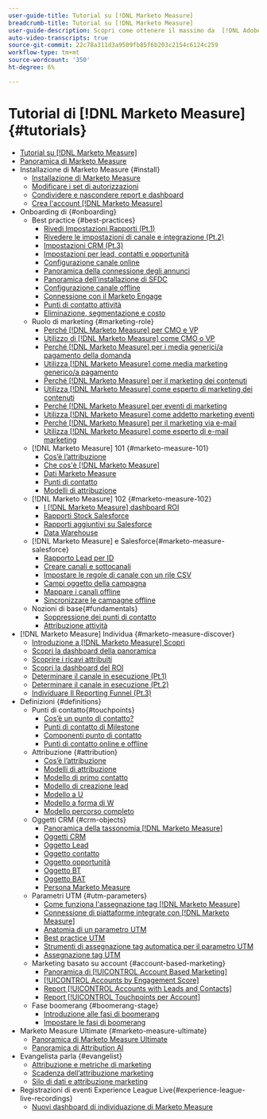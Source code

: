 ```yaml
---
user-guide-title: Tutorial su [!DNL Marketo Measure]
breadcrumb-title: Tutorial su [!DNL Marketo Measure]
user-guide-description: Scopri come ottenere il massimo da  [!DNL Adobe Marketo Measure] (in precedenza, [!DNL Bizible]). Guarda i tutorial su installazione, onboarding, nozioni di base e definizioni.
auto-video-transcripts: true
source-git-commit: 22c78a311d3a9509fb85f6b203c2154c6124c259
workflow-type: tm+mt
source-wordcount: '350'
ht-degree: 6%

---
```



# Tutorial di [!DNL Marketo Measure] {#tutorials}

+ [Tutorial su [!DNL Marketo Measure]](overview.md)
+ [Panoramica di Marketo Measure](/help/marketo-measure-overview.md)
+ Installazione di Marketo Measure {#install}
   + [Installazione di Marketo Measure](/help/installing/install-production.md)
   + [Modificare i set di autorizzazioni](/help/installing/modify-permission-sets-production.md)
   + [Condividere e nascondere report e dashboard](/help/installing/sharing-reports-production.md)
   + [Crea l&#39;account  [!DNL Marketo Measure] ](/help/installing/creating-marketo-measure-account-production.md)
+ Onboarding di {#onboarding}
   + Best practice {#best-practices}
      + [Rivedi Impostazioni Rapporti (Pt.1)](/help/onboarding/fundamentals/review-reporting-setting-pt1.md)
      + [Rivedere le impostazioni di canale e integrazione (Pt.2)](/help/onboarding/fundamentals/channel-integration-settings.md)
      + [Impostazioni CRM (Pt.3)](/help/onboarding/fundamentals/crm-settings.md)
      + [Impostazioni per lead, contatti e opportunità](/help/onboarding/fundamentals/leads-contacts-opps-settings.md)
      + [Configurazione canale online](/help/onboarding/fundamentals/online-channel-setup.md)
      + [Panoramica della connessione degli annunci](/help/onboarding/fundamentals/ads-connection-overview.md)
      + [Panoramica dell’installazione di SFDC](/help/onboarding/fundamentals/sfdc-installation-overview.md)
      + [Configurazione canale offline](/help/onboarding/fundamentals/offline-channel-setup.md)
      + [Connessione con il Marketo Engage](/help/onboarding/fundamentals/connection-with-marketo-engage.md)
      + [Punti di contatto attività](/help/onboarding/fundamentals/activity-touchpoints.md)
      + [Eliminazione, segmentazione e costo](/help/onboarding/fundamentals/suppression-segmentation-cost.md)
   + Ruolo di marketing {#marketing-role}
      + [Perché [!DNL Marketo Measure] per CMO e VP](/help/onboarding/marketing-role/cmo-and-vp-why.md)
      + [Utilizzo di  [!DNL Marketo Measure]  come CMO o VP](/help/onboarding/marketing-role/cmo-and-vp-using.md)
      + [Perché [!DNL Marketo Measure] per i media generici/a pagamento della domanda](/help/onboarding/marketing-role/demand-gen-why.md)
      + [Utilizza  [!DNL Marketo Measure]  come media marketing generico/a pagamento](/help/onboarding/marketing-role/demand-gen-using.md)
      + [Perché [!DNL Marketo Measure] per il marketing dei contenuti](/help/onboarding/marketing-role/content-marketing-why.md)
      + [Utilizza  [!DNL Marketo Measure]  come esperto di marketing dei contenuti](/help/onboarding/marketing-role/content-marketing-using.md)
      + [Perché [!DNL Marketo Measure] per eventi di marketing](/help/onboarding/marketing-role/events-marketing-why.md)
      + [Utilizza  [!DNL Marketo Measure] come addetto marketing eventi](/help/onboarding/marketing-role/events-marketing-using.md)
      + [Perché [!DNL Marketo Measure] per il marketing via e-mail](/help/onboarding/marketing-role/email-marketing-why.md)
      + [Utilizza  [!DNL Marketo Measure] come esperto di e-mail marketing](/help/onboarding/marketing-role/email-marketing-using.md)
   + [!DNL Marketo Measure] 101 {#marketo-measure-101}
      + [Cos’è l’attribuzione](/help/onboarding/marketo-measure-101/what-is-attribution.md)
      + [Che cos&#39;è  [!DNL Marketo Measure]](/help/onboarding/marketo-measure-101/what-is-marketo-measure.md)
      + [Dati Marketo Measure](/help/onboarding/marketo-measure-101/marketo-measure-data.md)
      + [Punti di contatto](/help/onboarding/marketo-measure-101/touchpoints.md)
      + [Modelli di attribuzione](/help/onboarding/marketo-measure-101/attribution-models.md)
   + [!DNL Marketo Measure] 102 {#marketo-measure-102}
      + [I  [!DNL Marketo Measure] dashboard ROI](/help/onboarding/marketo-measure-102/roi-dashboards.md)
      + [Rapporti Stock Salesforce](/help/onboarding/marketo-measure-102/stock-salesforce-reports.md)
      + [Rapporti aggiuntivi su Salesforce](/help/onboarding/marketo-measure-102/addtional-salesforce-reports.md)
      + [Data Warehouse ](/help/onboarding/marketo-measure-102/data-warehouse.md)
   + [!DNL Marketo Measure] e Salesforce{#marketo-measure-salesforce}
      + [Rapporto Lead per ID](/help/onboarding/marketo-measure-salesforce/leads-by-id-report.md)
      + [Creare canali e sottocanali](/help/onboarding/marketo-measure-salesforce/creating-channels-subchannels.md)
      + [Impostare le regole di canale con un rile CSV](/help/onboarding/marketo-measure-salesforce/channel-rules-csv.md)
      + [Campi oggetto della campagna](/help/onboarding/marketo-measure-salesforce/campaign-object-fields.md)
      + [Mappare i canali offline](/help/onboarding/marketo-measure-salesforce/mapping-offline-channels.md)
      + [Sincronizzare le campagne offline](/help/onboarding/marketo-measure-salesforce/syncing-offline-campaigns.md)
   + Nozioni di base{#fundamentals}
      + [Soppressione dei punti di contatto](/help/onboarding/marketo-measure-salesforce/touchpoint-suppression.md)
      + [Attribuzione attività](/help/onboarding/fundamentals/activities-attribution.md)
+ [!DNL Marketo Measure] Individua {#marketo-measure-discover}
   + [Introduzione a [!DNL Marketo Measure] Scopri](/help/marketo-measure-discover/introduction-to-marketo-measure-discover.md)
   + [Scopri la dashboard della panoramica](/help/marketo-measure-discover/2023-discover-overview-dashboard.md)
   + [Scoprire i ricavi attribuiti](/help/marketo-measure-discover/2023-discover-attributed-revenue.md)
   + [Scopri la dashboard del ROI](/help/marketo-measure-discover/2023-discover-roi-dashboard.md)
   + [Determinare il canale in esecuzione (Pt.1)](/help/marketo-measure-discover/top-of-funnel-reporting.md)
   + [Determinare il canale in esecuzione (Pt.2)](/help/marketo-measure-discover/determine-which-channel-is-performing.md)
   + [Individuare Il Reporting Funnel (Pt.3)](/help/marketo-measure-discover/build-a-full-funnel-report-pt3.md)
+ Definizioni {#definitions}
   + Punti di contatto{#touchpoints}
      + [Cos’è un punto di contatto?](/help/definitions/touchpoints/what-is-a-touchpoint.md)
      + [Punti di contatto di Milestone](/help/definitions/touchpoints/milestone-touchpoints.md)
      + [Componenti punto di contatto](/help/definitions/touchpoints/touchpoint-components.md)
      + [Punti di contatto online e offline](/help/definitions/touchpoints/online-offline-touchpoints.md)
   + Attribuzione {#attribution}
      + [Cos’è l’attribuzione](/help/definitions/attribution/what-is-attribution.md)
      + [Modelli di attribuzione](/help/definitions/attribution/attribution-models.md)
      + [Modello di primo contatto](/help/definitions/attribution/first-touch-model.md)
      + [Modello di creazione lead](/help/definitions/attribution/lead-creation-model.md)
      + [Modello a U](/help/definitions/attribution/u-shaped-model.md)
      + [Modello a forma di W](/help/definitions/attribution/w-shaped-model.md)
      + [Modello percorso completo](/help/definitions/attribution/full-path-model.md)
   + Oggetti CRM {#crm-objects}
      + [Panoramica della tassonomia  [!DNL Marketo Measure] ](/help/definitions/crm-objects/taxonomy-overview.md)
      + [Oggetti CRM](/help/definitions/crm-objects/crm-objects.md)
      + [Oggetto Lead](/help/definitions/crm-objects/lead-object.md)
      + [Oggetto contatto](/help/definitions/crm-objects/contact-object.md)
      + [Oggetto opportunità](/help/definitions/crm-objects/opportunity-object.md)
      + [Oggetto BT](/help/definitions/crm-objects/bt-object.md)
      + [Oggetto BAT](/help/definitions/crm-objects/bat-object.md)
      + [Persona Marketo Measure](/help/definitions/crm-objects/marketo-measure-person.md)
   + Parametri UTM {#utm-parameters}
      + [Come funziona l&#39;assegnazione tag  [!DNL Marketo Measure] ](/help/definitions/utm-parameters/how-marketo-measure-tagging-works.md)
      + [Connessione di piattaforme integrate con  [!DNL Marketo Measure]](/help/definitions/utm-parameters/connecting-integrated-platforms-with-marketo-measure.md)
      + [Anatomia di un parametro UTM](/help/definitions/utm-parameters/anatomy-of-a-utm-parameter.md)
      + [Best practice UTM](/help/definitions/utm-parameters/utm-best-practices.md)
      + [Strumenti di assegnazione tag automatica per il parametro UTM](/help/definitions/utm-parameters/utm-parameter-auto-tagging-tools.md)
      + [Assegnazione tag UTM](/help/definitions/utm-parameters/utm-tagging.md)
   + Marketing basato su account {#account-based-marketing}
      + [Panoramica di [!UICONTROL Account Based Marketing]](/help/definitions/account-based-marketing/abm-overview.md)
      + [[!UICONTROL Accounts by Engagement Score]](/help/definitions/account-based-marketing/accounts-by-engagement-score.md)
      + [Report [!UICONTROL Accounts with Leads and Contacts]](/help/definitions/account-based-marketing/accounts-with-leads-and-contacts.md)
      + [Report [!UICONTROL Touchpoints per Account]](/help/definitions/account-based-marketing/touchpoints-per-account-report.md)
   + Fase boomerang {#boomerang-stage}
      + [Introduzione alle fasi di boomerang](/help/definitions/boomerang-stage/introduction-to-boomerang-stages.md)
      + [Impostare le fasi di boomerang](/help/definitions/boomerang-stage/setting-up-boomerang-stages.md)
+ Marketo Measure Ultimate {#marketo-measure-ultimate}
   + [Panoramica di Marketo Measure Ultimate](/help/marketo-measure-ultimate/overview.md)
   + [Panoramica di Attribution AI](/help/marketo-measure-ultimate/attribution-ai-overview.md)
+ Evangelista parla {#evangelist}
   + [Attribuzione e metriche di marketing](/help/evangelist-talks/attribution-and-metrics.md)
   + [Scadenza dell’attribuzione marketing](/help/evangelist-talks/marketing-attribution-maturity.md)
   + [Silo di dati e attribuzione marketing](/help/evangelist-talks/marketing-attribution-and-data-silos.md)
+ Registrazioni di eventi Experience League Live{#experience-league-live-recordings}
   + [Nuovi dashboard di individuazione di Marketo Measure](https://experienceleague.adobe.com/it/docs/events/experience-league-live-recordings/episodes/exl-live-episode-04-18-24)
